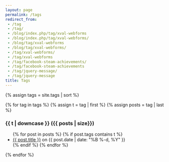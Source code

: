 ```yaml
---
layout: page
permalink: /tags
redirect_from:
 - /tag
 - /tag/
 - /blog/index.php/tag/xval-webforms
 - /blog/index.php/tag/xval-webforms/
 - /blog/tag/xval-webforms
 - /blog/tag/xval-webforms/
 - /tag/xval-webforms/
 - /tag/xval-webforms
 - /tag/facebook-steam-achievements/
 - /tag/facebook-steam-achievements
 - /tag/jquery-message/
 - /tag/jquery-message
title: Tags
---
```


{% assign tags = site.tags | sort %}

{% for tag in tags %}
  {% assign t = tag | first %}
  {% assign posts = tag | last %}

<h3 id="{{ t | downcase }}">{{ t | downcase }} <span class='small'>({{ posts | size}})</span></h3>
<ul>
{% for post in posts %}
  {% if post.tags contains t %}
  <li>
    <a href="{{ post.url }}">{{ post.title }}</a> on
    <span class="date">{{ post.date | date: "%B %-d, %Y"  }}</span>
  </li>
  {% endif %}
{% endfor %}
</ul>
{% endfor %}
